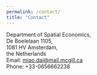 ```yaml
---
permalink: /contact/
title: "Contact"
---
```

<!-- Google tag (gtag.js) -->
<script async src="https://www.googletagmanager.com/gtag/js?id=G-JL2ZY530JC"></script>
<script>
  window.dataLayer = window.dataLayer || [];
  function gtag(){dataLayer.push(arguments);}
  gtag('js', new Date());

  gtag('config', 'G-JL2ZY530JC');
</script>

Department of Spatial Economics, <br/>
De Boelelaan 1105, <br/>
1081 HV  Amsterdam, <br/>
the Netherlands <br/>
Email: miao.dai@mail.mcgill.ca <br/>
Phone: +33-0656662238   



  


